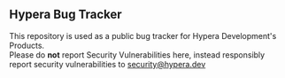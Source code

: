 ## Hypera Bug Tracker
This repository is used as a public bug tracker for Hypera Development's Products.<br>
Please do **not** report Security Vulnerabilities here, instead responsibly report security vulnerabilities to [security@hypera.dev](mailto:security@hypera.dev)
